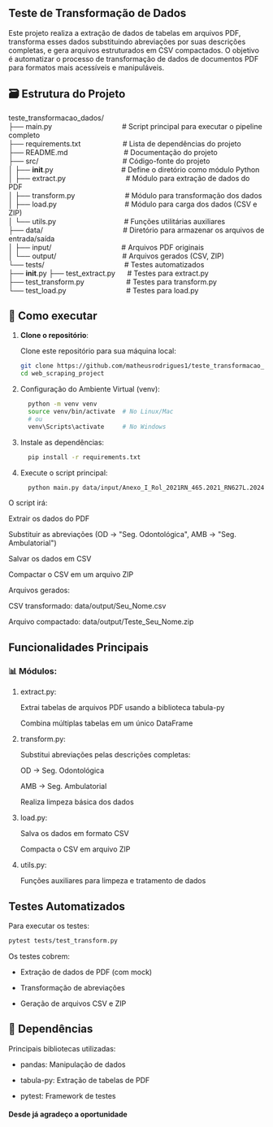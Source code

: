 ## Teste de Transformação de Dados

Este projeto realiza a extração de dados de tabelas em arquivos PDF, transforma esses dados substituindo abreviações por suas descrições completas, e gera arquivos estruturados em CSV compactados. O objetivo é automatizar o processo de transformação de dados de documentos PDF para formatos mais acessíveis e manipuláveis.

## 🗃️ Estrutura do Projeto

teste_transformacao_dados/</br>
├── main.py &nbsp;&nbsp;&nbsp;&nbsp;&nbsp;&nbsp;&nbsp;&nbsp;&nbsp;&nbsp;&nbsp;&nbsp;&nbsp;&nbsp;&nbsp;&nbsp;&nbsp;&nbsp;&nbsp;&nbsp;&nbsp;&nbsp;&nbsp;&nbsp;&nbsp;&nbsp;&nbsp;&nbsp;&nbsp;&nbsp;&nbsp;&nbsp;&nbsp;&nbsp;# Script principal para executar o pipeline completo</br>
├── requirements.txt &nbsp;&nbsp;&nbsp;&nbsp;&nbsp;&nbsp;&nbsp;&nbsp;&nbsp;&nbsp;&nbsp;&nbsp;&nbsp;&nbsp;&nbsp;&nbsp;&nbsp;&nbsp;&nbsp;&nbsp;# Lista de dependências do projeto</br>
├── README.md &nbsp;&nbsp;&nbsp;&nbsp;&nbsp;&nbsp;&nbsp;&nbsp;&nbsp;&nbsp;&nbsp;&nbsp;&nbsp;&nbsp;&nbsp;&nbsp;&nbsp;&nbsp;&nbsp;&nbsp;&nbsp;&nbsp;&nbsp;&nbsp;&nbsp;&nbsp;&nbsp;# Documentação do projeto</br>
├── src/ &nbsp;&nbsp;&nbsp;&nbsp;&nbsp;&nbsp;&nbsp;&nbsp;&nbsp;&nbsp;&nbsp;&nbsp;&nbsp;&nbsp;&nbsp;&nbsp;&nbsp;&nbsp;&nbsp;&nbsp;&nbsp;&nbsp;&nbsp;&nbsp;&nbsp;&nbsp;&nbsp;&nbsp;&nbsp;&nbsp;&nbsp;&nbsp;&nbsp;&nbsp;&nbsp;&nbsp;&nbsp;&nbsp;&nbsp;&nbsp;&nbsp;# Código-fonte do projeto</br>
│ ├── **init**.py &nbsp;&nbsp;&nbsp;&nbsp;&nbsp;&nbsp;&nbsp;&nbsp;&nbsp;&nbsp;&nbsp;&nbsp;&nbsp;&nbsp;&nbsp;&nbsp;&nbsp;&nbsp;&nbsp;&nbsp;&nbsp;&nbsp;&nbsp;&nbsp;&nbsp;&nbsp;&nbsp;&nbsp;&nbsp;&nbsp;&nbsp;&nbsp;&nbsp;# Define o diretório como módulo Python</br>
│ ├── extract.py &nbsp;&nbsp;&nbsp;&nbsp;&nbsp;&nbsp;&nbsp;&nbsp;&nbsp;&nbsp;&nbsp;&nbsp;&nbsp;&nbsp;&nbsp;&nbsp;&nbsp;&nbsp;&nbsp;&nbsp;&nbsp;&nbsp;&nbsp;&nbsp;&nbsp;&nbsp;&nbsp;&nbsp;&nbsp;# Módulo para extração de dados do PDF</br>
│ ├── transform.py &nbsp;&nbsp;&nbsp;&nbsp;&nbsp;&nbsp;&nbsp;&nbsp;&nbsp;&nbsp;&nbsp;&nbsp;&nbsp;&nbsp;&nbsp;&nbsp;&nbsp;&nbsp;&nbsp;&nbsp;&nbsp;&nbsp;&nbsp;&nbsp;# Módulo para transformação dos dados</br>
│ ├── load.py &nbsp;&nbsp;&nbsp;&nbsp;&nbsp;&nbsp;&nbsp;&nbsp;&nbsp;&nbsp;&nbsp;&nbsp;&nbsp;&nbsp;&nbsp;&nbsp;&nbsp;&nbsp;&nbsp;&nbsp;&nbsp;&nbsp;&nbsp;&nbsp;&nbsp;&nbsp;&nbsp;&nbsp;&nbsp;&nbsp;&nbsp;&nbsp;&nbsp;# Módulo para carga dos dados (CSV e ZIP)</br>
│ └── utils.py &nbsp;&nbsp;&nbsp;&nbsp;&nbsp;&nbsp;&nbsp;&nbsp;&nbsp;&nbsp;&nbsp;&nbsp;&nbsp;&nbsp;&nbsp;&nbsp;&nbsp;&nbsp;&nbsp;&nbsp;&nbsp;&nbsp;&nbsp;&nbsp;&nbsp;&nbsp;&nbsp;&nbsp;&nbsp;&nbsp;&nbsp;&nbsp;&nbsp;# Funções utilitárias auxiliares</br>
├── data/ &nbsp;&nbsp;&nbsp;&nbsp;&nbsp;&nbsp;&nbsp;&nbsp;&nbsp;&nbsp;&nbsp;&nbsp;&nbsp;&nbsp;&nbsp;&nbsp;&nbsp;&nbsp;&nbsp;&nbsp;&nbsp;&nbsp;&nbsp;&nbsp;&nbsp;&nbsp;&nbsp;&nbsp;&nbsp;&nbsp;&nbsp;&nbsp;&nbsp;&nbsp;&nbsp;&nbsp;&nbsp;&nbsp;&nbsp;# Diretório para armazenar os arquivos de entrada/saída</br>
│ ├── input/ &nbsp;&nbsp;&nbsp;&nbsp;&nbsp;&nbsp;&nbsp;&nbsp;&nbsp;&nbsp;&nbsp;&nbsp;&nbsp;&nbsp;&nbsp;&nbsp;&nbsp;&nbsp;&nbsp;&nbsp;&nbsp;&nbsp;&nbsp;&nbsp;&nbsp;&nbsp;&nbsp;&nbsp;&nbsp;&nbsp;&nbsp;&nbsp;&nbsp;&nbsp;# Arquivos PDF originais</br>
│ └── output/ &nbsp;&nbsp;&nbsp;&nbsp;&nbsp;&nbsp;&nbsp;&nbsp;&nbsp;&nbsp;&nbsp;&nbsp;&nbsp;&nbsp;&nbsp;&nbsp;&nbsp;&nbsp;&nbsp;&nbsp;&nbsp;&nbsp;&nbsp;&nbsp;&nbsp;&nbsp;&nbsp;&nbsp;&nbsp;&nbsp;&nbsp;&nbsp;# Arquivos gerados (CSV, ZIP)</br>
└── tests/ &nbsp;&nbsp;&nbsp;&nbsp;&nbsp;&nbsp;&nbsp;&nbsp;&nbsp;&nbsp;&nbsp;&nbsp;&nbsp;&nbsp;&nbsp;&nbsp;&nbsp;&nbsp;&nbsp;&nbsp;&nbsp;&nbsp;&nbsp;&nbsp;&nbsp;&nbsp;&nbsp;&nbsp;&nbsp;&nbsp;&nbsp;&nbsp;&nbsp;&nbsp;&nbsp;&nbsp;&nbsp;&nbsp;&nbsp;# Testes automatizados</br>
├── **init**.py
├── test_extract.py &nbsp;&nbsp;&nbsp;&nbsp;&nbsp;# Testes para extract.py</br>
├── test_transform.py &nbsp;&nbsp;&nbsp;&nbsp;&nbsp;&nbsp;&nbsp;&nbsp;&nbsp;&nbsp;&nbsp;&nbsp;&nbsp;&nbsp;&nbsp;&nbsp;&nbsp;&nbsp;&nbsp;&nbsp;# Testes para transform.py</br>
└── test_load.py &nbsp;&nbsp;&nbsp;&nbsp;&nbsp;&nbsp;&nbsp;&nbsp;&nbsp;&nbsp;&nbsp;&nbsp;&nbsp;&nbsp;&nbsp;&nbsp;&nbsp;&nbsp;&nbsp;&nbsp;&nbsp;&nbsp;&nbsp;&nbsp;&nbsp;&nbsp;&nbsp;&nbsp;&nbsp;# Testes para load.py</br>

## 🚀 Como executar

1. **Clone o repositório**:

   Clone este repositório para sua máquina local:

   ```bash
   git clone https://github.com/matheusrodrigues1/teste_transformacao_de_dados
   cd web_scraping_project
   ```

2. Configuração do Ambiente Virtual (venv):

   ```bash
     python -m venv venv
     source venv/bin/activate  # No Linux/Mac
     # ou
     venv\Scripts\activate     # No Windows

   ```

3. Instale as dependências:

   ```bash
     pip install -r requirements.txt

   ```

4. Execute o script principal:
   ```bash
     python main.py data/input/Anexo_I_Rol_2021RN_465.2021_RN627L.2024.pdf "Seu_Nome"
   ```

O script irá:

Extrair os dados do PDF

Substituir as abreviações (OD → "Seg. Odontológica", AMB → "Seg. Ambulatorial")

Salvar os dados em CSV

Compactar o CSV em um arquivo ZIP

Arquivos gerados:

CSV transformado: data/output/Seu_Nome.csv

Arquivo compactado: data/output/Teste_Seu_Nome.zip

## Funcionalidades Principais

### 📊 Módulos:

1. extract.py:

   Extrai tabelas de arquivos PDF usando a biblioteca tabula-py

   Combina múltiplas tabelas em um único DataFrame

2. transform.py:

   Substitui abreviações pelas descrições completas:

   OD → Seg. Odontológica

   AMB → Seg. Ambulatorial

   Realiza limpeza básica dos dados

3. load.py:

   Salva os dados em formato CSV

   Compacta o CSV em arquivo ZIP

4. utils.py:

   Funções auxiliares para limpeza e tratamento de dados

## Testes Automatizados

Para executar os testes:

```bash
pytest tests/test_transform.py
```

Os testes cobrem:

- Extração de dados de PDF (com mock)

- Transformação de abreviações

- Geração de arquivos CSV e ZIP

## 📌 Dependências

Principais bibliotecas utilizadas:

- pandas: Manipulação de dados

- tabula-py: Extração de tabelas de PDF

- pytest: Framework de testes

#### Desde já agradeço a oportunidade
